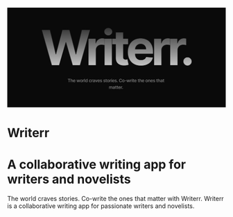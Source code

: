 ![logo](https://github.com/AkshatT5/writerr/blob/main/images/logo.png)

# Writerr 
# A collaborative writing app for writers and novelists
The world craves stories. Co-write the ones that matter with Writerr. Writerr is a collaborative writing app for passionate writers and novelists.
